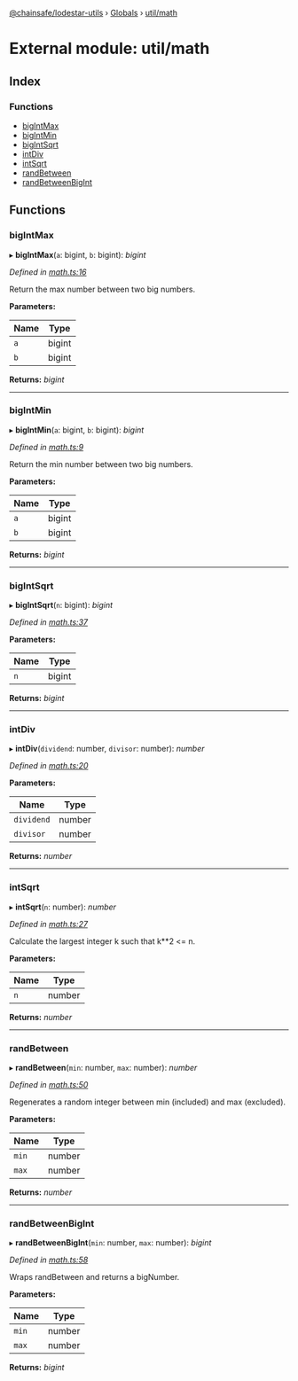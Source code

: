 [@chainsafe/lodestar-utils](../README.md) › [Globals](../globals.md) › [util/math](util_math.md)

# External module: util/math

## Index

### Functions

* [bigIntMax](util_math.md#bigintmax)
* [bigIntMin](util_math.md#bigintmin)
* [bigIntSqrt](util_math.md#bigintsqrt)
* [intDiv](util_math.md#intdiv)
* [intSqrt](util_math.md#intsqrt)
* [randBetween](util_math.md#randbetween)
* [randBetweenBigInt](util_math.md#randbetweenbigint)

## Functions

###  bigIntMax

▸ **bigIntMax**(`a`: bigint, `b`: bigint): *bigint*

*Defined in [math.ts:16](https://github.com/ChainSafe/lodestar/blob/2084b4ac7/packages/lodestar-utils/src/math.ts#L16)*

Return the max number between two big numbers.

**Parameters:**

Name | Type |
------ | ------ |
`a` | bigint |
`b` | bigint |

**Returns:** *bigint*

___

###  bigIntMin

▸ **bigIntMin**(`a`: bigint, `b`: bigint): *bigint*

*Defined in [math.ts:9](https://github.com/ChainSafe/lodestar/blob/2084b4ac7/packages/lodestar-utils/src/math.ts#L9)*

Return the min number between two big numbers.

**Parameters:**

Name | Type |
------ | ------ |
`a` | bigint |
`b` | bigint |

**Returns:** *bigint*

___

###  bigIntSqrt

▸ **bigIntSqrt**(`n`: bigint): *bigint*

*Defined in [math.ts:37](https://github.com/ChainSafe/lodestar/blob/2084b4ac7/packages/lodestar-utils/src/math.ts#L37)*

**Parameters:**

Name | Type |
------ | ------ |
`n` | bigint |

**Returns:** *bigint*

___

###  intDiv

▸ **intDiv**(`dividend`: number, `divisor`: number): *number*

*Defined in [math.ts:20](https://github.com/ChainSafe/lodestar/blob/2084b4ac7/packages/lodestar-utils/src/math.ts#L20)*

**Parameters:**

Name | Type |
------ | ------ |
`dividend` | number |
`divisor` | number |

**Returns:** *number*

___

###  intSqrt

▸ **intSqrt**(`n`: number): *number*

*Defined in [math.ts:27](https://github.com/ChainSafe/lodestar/blob/2084b4ac7/packages/lodestar-utils/src/math.ts#L27)*

Calculate the largest integer k such that k**2 <= n.

**Parameters:**

Name | Type |
------ | ------ |
`n` | number |

**Returns:** *number*

___

###  randBetween

▸ **randBetween**(`min`: number, `max`: number): *number*

*Defined in [math.ts:50](https://github.com/ChainSafe/lodestar/blob/2084b4ac7/packages/lodestar-utils/src/math.ts#L50)*

Regenerates a random integer between min (included) and max (excluded).

**Parameters:**

Name | Type |
------ | ------ |
`min` | number |
`max` | number |

**Returns:** *number*

___

###  randBetweenBigInt

▸ **randBetweenBigInt**(`min`: number, `max`: number): *bigint*

*Defined in [math.ts:58](https://github.com/ChainSafe/lodestar/blob/2084b4ac7/packages/lodestar-utils/src/math.ts#L58)*

Wraps randBetween and returns a bigNumber.

**Parameters:**

Name | Type |
------ | ------ |
`min` | number |
`max` | number |

**Returns:** *bigint*
